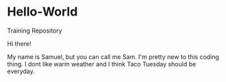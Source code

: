 # Hello-World
Training Repository

Hi there!

My name is Samuel, but you can call me Sam. I'm pretty new to this coding thing. I dont like warm weather and I think Taco Tuesday should be everyday.
